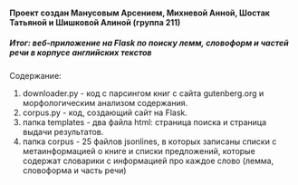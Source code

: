 #### Проект создан Манусовым Арсением, Михневой Анной, Шостак Татьяной и Шишковой Алиной (группа 211)
##### Итог: веб-приложение на Flask по поиску лемм, словоформ и частей речи в корпусе английских текстов
Содержание: <br>
1. downloader.py - код с парсингом книг с сайта gutenberg.org и морфологическим анализом содержания.
2. corpus.py - код, создающий сайт на Flask.
3. папка templates - два файла html: страница поиска и страница выдачи результатов.
4. папка corpus - 25 файлов jsonlines, в которых записаны списки с метаинформацией о книге и списки предложений, которые содержат словарики с информацией про каждое слово (лемма, словоформа и часть речи)

